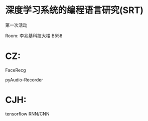 # 深度学习系统的编程语言研究(SRT)

第一次活动

Room: 李兆基科技大楼 B558

# CZ:

FaceRecg  

pyAudio-Recorder


# CJH:

tensorflow RNN/CNN

